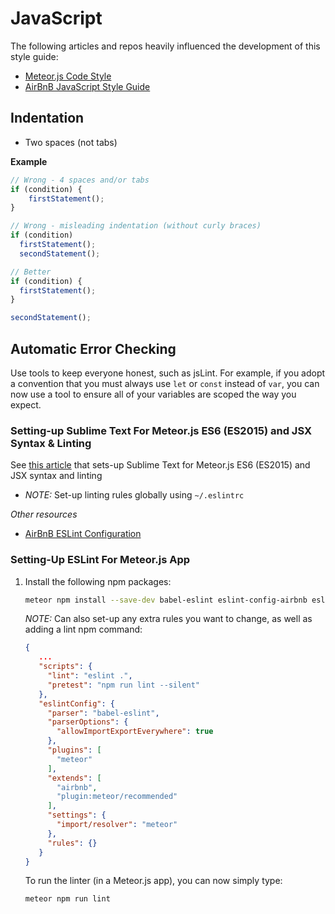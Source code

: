 # JavaScript

The following articles and repos heavily influenced the development of this 
style guide:
* [Meteor.js Code Style](https://guide.meteor.com/code-style.html)
* [AirBnB JavaScript Style Guide](https://github.com/airbnb/javascript)

## Indentation

* Two spaces (not tabs)

**Example**
```javascript
// Wrong - 4 spaces and/or tabs
if (condition) {
    firstStatement();
}

// Wrong - misleading indentation (without curly braces)
if (condition)
  firstStatement();
  secondStatement();

// Better
if (condition) {
  firstStatement();
}

secondStatement();
```

## Automatic Error Checking

Use tools to keep everyone honest, such as jsLint. For example, if you adopt a 
convention that you must always use `let` or `const` instead of `var`, you can 
now use a tool to ensure all of your variables are scoped the way you expect.

### Setting-up Sublime Text For Meteor.js ES6 (ES2015) and JSX Syntax & Linting

See [this article](http://info.meteor.com/blog/set-up-sublime-text-for-meteor-es6-es2015-and-jsx-syntax-and-linting) that 
sets-up Sublime Text for Meteor.js ES6 (ES2015) and JSX syntax and linting
* *NOTE:* Set-up linting rules globally using `~/.eslintrc`

*Other resources*
* [AirBnB ESLint Configuration](https://github.com/airbnb/javascript/tree/master/packages/eslint-config-airbnb)

### Setting-Up ESLint For Meteor.js App

1. Install the following npm packages:
   ```bash
   meteor npm install --save-dev babel-eslint eslint-config-airbnb eslint-plugin-import eslint-plugin-meteor eslint-plugin-react eslint-plugin-jsx-a11y eslint-import-resolver-meteor eslint
   ```

   *NOTE:* Can also set-up any extra rules you want to change, as well as 
   adding a lint npm command:
   ```json
   {
      ...
      "scripts": {
        "lint": "eslint .",
        "pretest": "npm run lint --silent"
      },
      "eslintConfig": {
        "parser": "babel-eslint",
        "parserOptions": {
          "allowImportExportEverywhere": true
        },
        "plugins": [
          "meteor"
        ],
        "extends": [
          "airbnb",
          "plugin:meteor/recommended"
        ],
        "settings": {
          "import/resolver": "meteor"
        },
        "rules": {}
      }
   }
   ```
   To run the linter (in a Meteor.js app), you can now simply type:
   ```bash
   meteor npm run lint
   ```

